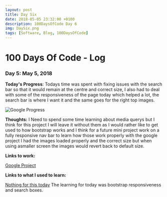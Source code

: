 ```yaml
---
layout: post
title: Day Six
date: 2018-05-05 23:32:00 +0100
description: 100DaysOfCode Day 6
img: DaySix.png
tags: [Software, Blog, 100DaysOfCode]
---
```


# 100 Days Of Code - Log 

### Day 5: May 5, 2018

**Today's Progress**: Todays time was spent with fixing issues with the search bar so that it would remain at the centre and correct size, I also had to deal with some of the responsiveness of the page today which helped a lot, the search bar is where I want it and the same goes for the right top images.

![Google Progress]({{site.baseurl}}/assets/img/GoogleDay6.png)

**Thoughts:** I Need to spend some time learning about media querys but I think for this project I will leave it without them as I would rather like to get used to how bootstrap works and I think for a future mini project work on a fully responsive nav bar to learn how those work properly with the google project I had the images loaded properly and the correct size but when using asmaller screen the images would revert back to default size.


**Links to work:** 

[Google Project](https://github.com/NathanScott85/google/)

**Links to what I used to learn:**

[Nothing for this today]()
The learning for today was bootstrap responsiveness and search boxes.